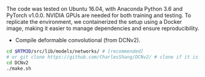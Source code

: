 The code was tested on Ubuntu 16.04, with Anaconda Python 3.6 and PyTorch v1.0.0. NVIDIA GPUs are needed for both training and testing. To replicate the environment, we containerized the setup using a Docker image, making it easier to manage dependencies and ensure reproducibility.

- Compile deformable convolutional (from DCNv2).
```bash
cd $RTM3D/src/lib/models/networks/ # [recommended]
# or git clone https://github.com/CharlesShang/DCNv2/ # clone if it is not automatically downloaded by `--recursive`.
cd DCNv2
./make.sh
